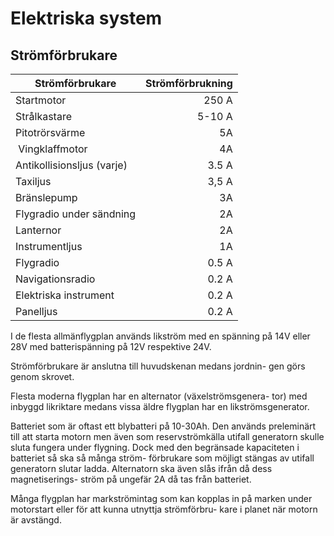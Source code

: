 # Elektriska system

## Strömförbrukare

| Strömförbrukare             | Strömförbrukning  |
| --------------------------- | -----------------:|
| Startmotor                  | 250 A             |
| Strålkastare                | 5-10 A            |
| Pitotrörsvärme              | 5A                |
| Vingklaffmotor              | 4A                |
| Antikollisionsljus (varje)  | 3.5 A             |
| Taxiljus                    | 3,5 A             |
| Bränslepump                 | 3A                |
| Flygradio under sändning    | 2A                |
| Lanternor                   | 2A                |
| Instrumentljus              | 1A                |
| Flygradio                   | 0.5 A             |
| Navigationsradio            | 0.2 A             |
| Elektriska instrument       | 0.2 A             |
| Panelljus                   | 0.2 A             |


I de flesta allmänflygplan används likström med en spänning på 14V eller 28V med batterispänning på 12V respektive 24V.


Strömförbrukare är anslutna till huvudskenan medans jordnin- gen görs genom skrovet.


Flesta moderna flygplan har en alternator (växelströmsgenera- tor) med inbyggd likriktare medans vissa äldre flygplan har en likströmsgenerator.


Batteriet som är oftast ett blybatteri på 10-30Ah. Den används preleminärt till att starta motorn men även som reservströmkälla utifall generatorn skulle sluta fungera under flygning. Dock med den begränsade kapaciteten i batteriet så ska så många ström- förbrukare som möjligt stängas av utifall generatorn slutar ladda. Alternatorn ska även slås ifrån då dess magnetiserings- ström på ungefär 2A då tas från batteriet.


Många flygplan har markströmintag som kan kopplas in på marken under motorstart eller för att kunna utnyttja strömförbru- kare i planet när motorn är avstängd.

